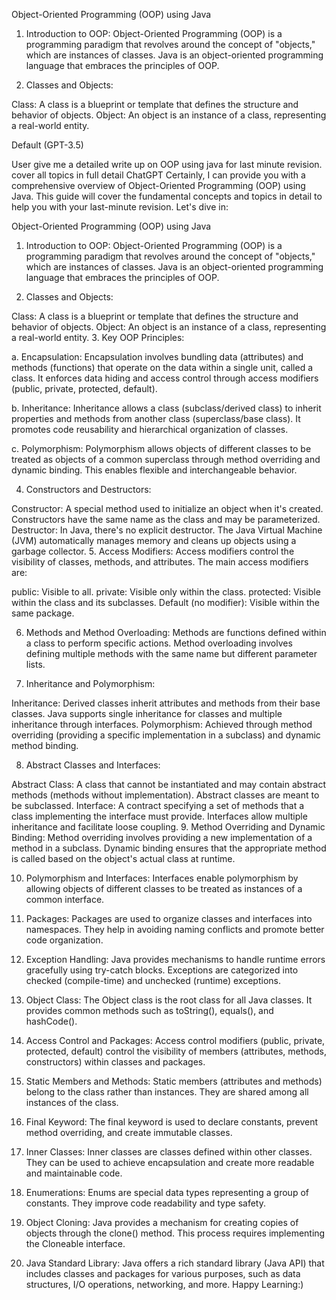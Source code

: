 Object-Oriented Programming (OOP) using Java

1. Introduction to OOP:
Object-Oriented Programming (OOP) is a programming paradigm that revolves around the concept of "objects," which are instances of classes. Java is an object-oriented programming language that embraces the principles of OOP.

2. Classes and Objects:

Class: A class is a blueprint or template that defines the structure and behavior of objects.
Object: An object is an instance of a class, representing a real-world entity.

Default (GPT-3.5)

User
give me a detailed write up on OOP using java for last minute revision. cover all topics in full detail
ChatGPT
Certainly, I can provide you with a comprehensive overview of Object-Oriented Programming (OOP) using Java. This guide will cover the fundamental concepts and topics in detail to help you with your last-minute revision. Let's dive in:

Object-Oriented Programming (OOP) using Java

1. Introduction to OOP:
Object-Oriented Programming (OOP) is a programming paradigm that revolves around the concept of "objects," which are instances of classes. Java is an object-oriented programming language that embraces the principles of OOP.

2. Classes and Objects:

Class: A class is a blueprint or template that defines the structure and behavior of objects.
Object: An object is an instance of a class, representing a real-world entity.
3. Key OOP Principles:

a. Encapsulation:
Encapsulation involves bundling data (attributes) and methods (functions) that operate on the data within a single unit, called a class. It enforces data hiding and access control through access modifiers (public, private, protected, default).

b. Inheritance:
Inheritance allows a class (subclass/derived class) to inherit properties and methods from another class (superclass/base class). It promotes code reusability and hierarchical organization of classes.

c. Polymorphism:
Polymorphism allows objects of different classes to be treated as objects of a common superclass through method overriding and dynamic binding. This enables flexible and interchangeable behavior.

4. Constructors and Destructors:

Constructor: A special method used to initialize an object when it's created. Constructors have the same name as the class and may be parameterized.
Destructor: In Java, there's no explicit destructor. The Java Virtual Machine (JVM) automatically manages memory and cleans up objects using a garbage collector.
5. Access Modifiers:
Access modifiers control the visibility of classes, methods, and attributes. The main access modifiers are:

public: Visible to all.
private: Visible only within the class.
protected: Visible within the class and its subclasses.
Default (no modifier): Visible within the same package.

6. Methods and Method Overloading:
Methods are functions defined within a class to perform specific actions. Method overloading involves defining multiple methods with the same name but different parameter lists.

7. Inheritance and Polymorphism:

Inheritance: Derived classes inherit attributes and methods from their base classes. Java supports single inheritance for classes and multiple inheritance through interfaces.
Polymorphism: Achieved through method overriding (providing a specific implementation in a subclass) and dynamic method binding.

8. Abstract Classes and Interfaces:

Abstract Class: A class that cannot be instantiated and may contain abstract methods (methods without implementation). Abstract classes are meant to be subclassed.
Interface: A contract specifying a set of methods that a class implementing the interface must provide. Interfaces allow multiple inheritance and facilitate loose coupling.
9. Method Overriding and Dynamic Binding:
Method overriding involves providing a new implementation of a method in a subclass. Dynamic binding ensures that the appropriate method is called based on the object's actual class at runtime.

10. Polymorphism and Interfaces:
Interfaces enable polymorphism by allowing objects of different classes to be treated as instances of a common interface.

11. Packages:
Packages are used to organize classes and interfaces into namespaces. They help in avoiding naming conflicts and promote better code organization.

12. Exception Handling:
Java provides mechanisms to handle runtime errors gracefully using try-catch blocks. Exceptions are categorized into checked (compile-time) and unchecked (runtime) exceptions.

13. Object Class:
The Object class is the root class for all Java classes. It provides common methods such as toString(), equals(), and hashCode().

14. Access Control and Packages:
Access control modifiers (public, private, protected, default) control the visibility of members (attributes, methods, constructors) within classes and packages.

15. Static Members and Methods:
Static members (attributes and methods) belong to the class rather than instances. They are shared among all instances of the class.

16. Final Keyword:
The final keyword is used to declare constants, prevent method overriding, and create immutable classes.

17. Inner Classes:
Inner classes are classes defined within other classes. They can be used to achieve encapsulation and create more readable and maintainable code.

18. Enumerations:
Enums are special data types representing a group of constants. They improve code readability and type safety.

19. Object Cloning:
Java provides a mechanism for creating copies of objects through the clone() method. This process requires implementing the Cloneable interface.

20. Java Standard Library:
Java offers a rich standard library (Java API) that includes classes and packages for various purposes, such as data structures, I/O operations, networking, and more.
Happy Learning:)
